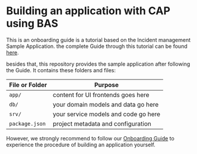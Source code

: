 # Building an application with CAP using BAS

This is an onboarding guide is a tutorial based on the Incident management Sample Application.
the complete Guide through this tutorial can be found [here](./docs/Table_of_Contents.md).

besides that, this repository provides the sample application after following the Guide. It contains these folders and files:

File or Folder | Purpose
---------|----------
`app/` | content for UI frontends goes here
`db/` | your domain models and data go here
`srv/` | your service models and code go here
`package.json` | project metadata and configuration

However, we strongly recommend to follow our [Onboarding Guide](./docs/Table_of_Contents.md) to experience the procedure of building an application yourself.
